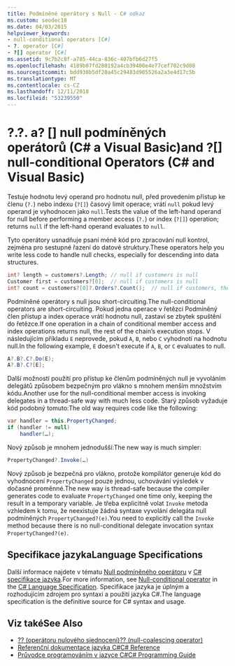 ```yaml
---
title: Podmíněné operátory s Null - C# odkaz
ms.custom: seodec18
ms.date: 04/03/2015
helpviewer_keywords:
- null-conditional operators [C#]
- ?. operator [C#]
- ?[] operator [C#]
ms.assetid: 9c7b2c8f-a785-44ca-836c-407bfb6d27f5
ms.openlocfilehash: 4189b07fd280192a4cb39400e4e77cef702c9d08
ms.sourcegitcommit: bdd930b5df20a45c29483d905526a2a3e4d17c5b
ms.translationtype: MT
ms.contentlocale: cs-CZ
ms.lasthandoff: 12/11/2018
ms.locfileid: "53239550"
---
```

# <a name="-and--null-conditional-operators-c-and-visual-basic"></a><span data-ttu-id="f3412-102">?.</span><span class="sxs-lookup"><span data-stu-id="f3412-102">?.</span></span> <span data-ttu-id="f3412-103">a? [] null podmíněných operátorů (C# a Visual Basic)</span><span class="sxs-lookup"><span data-stu-id="f3412-103">and ?[] null-conditional Operators (C# and Visual Basic)</span></span>
<span data-ttu-id="f3412-104">Testuje hodnotu levý operand pro hodnotu null, před provedením přístup ke členu (`?.`) nebo indexu (`?[]`) časový limit operace; vrátí `null` pokud levý operand je vyhodnocen jako `null`.</span><span class="sxs-lookup"><span data-stu-id="f3412-104">Tests the value of the left-hand operand for null before performing a member access (`?.`) or index (`?[]`) operation; returns `null` if the left-hand operand evaluates to `null`.</span></span> 

<span data-ttu-id="f3412-105">Tyto operátory usnadňuje psaní méně kód pro zpracování null kontrol, zejména pro sestupné řazení do datové struktury.</span><span class="sxs-lookup"><span data-stu-id="f3412-105">These operators help you write less code to handle null checks, especially for descending into data structures.</span></span>  
  
```csharp  
int? length = customers?.Length; // null if customers is null   
Customer first = customers?[0];  // null if customers is null  
int? count = customers?[0]?.Orders?.Count();  // null if customers, the first customer, or Orders is null  
```  
  
 <span data-ttu-id="f3412-106">Podmíněné operátory s null jsou short-circuiting.</span><span class="sxs-lookup"><span data-stu-id="f3412-106">The null-conditional operators are short-circuiting.</span></span>  <span data-ttu-id="f3412-107">Pokud jedna operace v řetězci Podmíněný člen přístup a index operace vrátí hodnotu null, zastaví se zbytek spuštění do řetězce.</span><span class="sxs-lookup"><span data-stu-id="f3412-107">If one operation in a chain of conditional member access and index operations returns null, the rest of the chain’s execution stops.</span></span>  <span data-ttu-id="f3412-108">V následujícím příkladu `E` neprovede, pokud `A`, `B`, nebo `C` vyhodnotí na hodnotu null.</span><span class="sxs-lookup"><span data-stu-id="f3412-108">In the following example, `E` doesn't execute if `A`, `B`, or `C` evaluates to null.</span></span>
  
```csharp
A?.B?.C?.Do(E);
A?.B?.C?[E];
```

 <span data-ttu-id="f3412-109">Další možností použití pro přístup ke členům podmíněných null je vyvoláním delegátů způsobem bezpečným pro vlákno s mnohem menším množstvím kódu.</span><span class="sxs-lookup"><span data-stu-id="f3412-109">Another use for the null-conditional member access is invoking delegates in a thread-safe way with much less code.</span></span>  <span data-ttu-id="f3412-110">Starý způsob vyžaduje kód podobný tomuto:</span><span class="sxs-lookup"><span data-stu-id="f3412-110">The old way requires code like the following:</span></span>  
  
```csharp  
var handler = this.PropertyChanged;  
if (handler != null)  
    handler(…);
```  
  
  
 <span data-ttu-id="f3412-111">Nový způsob je mnohem jednodušší:</span><span class="sxs-lookup"><span data-stu-id="f3412-111">The new way is much simpler:</span></span>  
  
```csharp
PropertyChanged?.Invoke(…)  
```  

 <span data-ttu-id="f3412-112">Nový způsob je bezpečná pro vlákno, protože kompilátor generuje kód do vyhodnocení `PropertyChanged` pouze jednou, uchovávání výsledek v dočasné proměnné.</span><span class="sxs-lookup"><span data-stu-id="f3412-112">The new way is thread-safe because the compiler generates code to evaluate `PropertyChanged` one time only, keeping the result in a temporary variable.</span></span> <span data-ttu-id="f3412-113">Je třeba explicitně volat `Invoke` metoda vzhledem k tomu, že neexistuje žádná syntaxe vyvolání delegáta null podmíněných `PropertyChanged?(e)`.</span><span class="sxs-lookup"><span data-stu-id="f3412-113">You need to explicitly call the `Invoke` method because there is no null-conditional delegate invocation syntax `PropertyChanged?(e)`.</span></span>  
  
## <a name="language-specifications"></a><span data-ttu-id="f3412-114">Specifikace jazyka</span><span class="sxs-lookup"><span data-stu-id="f3412-114">Language Specifications</span></span>  

<span data-ttu-id="f3412-115">Další informace najdete v tématu [Null podmíněného operátoru](~/_csharplang/spec/expressions.md#null-conditional-operator) v [ C# specifikace jazyka](../language-specification/index.md).</span><span class="sxs-lookup"><span data-stu-id="f3412-115">For more information, see [Null-conditional operator](~/_csharplang/spec/expressions.md#null-conditional-operator) in the [C# Language Specification](../language-specification/index.md).</span></span> <span data-ttu-id="f3412-116">Specifikace jazyka je úplným a rozhodujícím zdrojem pro syntaxi a použití jazyka C#.</span><span class="sxs-lookup"><span data-stu-id="f3412-116">The language specification is the definitive source for C# syntax and usage.</span></span>
  
## <a name="see-also"></a><span data-ttu-id="f3412-117">Viz také</span><span class="sxs-lookup"><span data-stu-id="f3412-117">See Also</span></span>

- [<span data-ttu-id="f3412-118">?? (operátoru nulového sjednocení)</span><span class="sxs-lookup"><span data-stu-id="f3412-118">?? (null-coalescing operator)</span></span>](null-coalescing-operator.md)  
- [<span data-ttu-id="f3412-119">Referenční dokumentace jazyka C#</span><span class="sxs-lookup"><span data-stu-id="f3412-119">C# Reference</span></span>](../../../csharp/language-reference/index.md)  
- [<span data-ttu-id="f3412-120">Průvodce programováním v jazyce C#</span><span class="sxs-lookup"><span data-stu-id="f3412-120">C# Programming Guide</span></span>](../../../csharp/programming-guide/index.md)  
